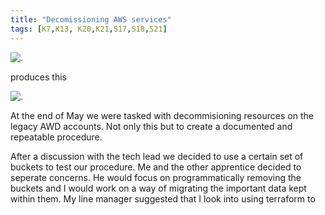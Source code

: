 ```yaml
---
title: "Decomissioning AWS services"
tags: [K7,K13, K20,K21,S17,S18,S21]
---
```


![.](../decomissioning_resources/carbon.png)

produces this

![.](../decomissioning_resources/carbon-1.png)

At the end of May we were tasked with decommisioning resources on the legacy AWD accounts. Not only this but to create a documented and repeatable procedure.

After a discussion with the tech lead we decided to use a certain set of buckets to test our procedure.
Me and the other apprentice decided to seperate concerns. He would focus on programmatically removing the buckets and I would work on a way of migrating the important data kept within them.
My line manager suggested that I look into using terraform to
